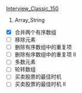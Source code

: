 [Interview_Classic_150](https://leetcode.cn/studyplan/top-interview-150/)

1. Array_String
- [x] 合并两个有序数组
- [ ] 移除元素
- [ ] 删除有序数组中的重复项
- [ ] 删除有序数组中的重复项 II
- [ ] 多数元素
- [ ] 轮转数组
- [ ] 买卖股票的最佳时机
- [ ] 买卖股票的最佳时机 II